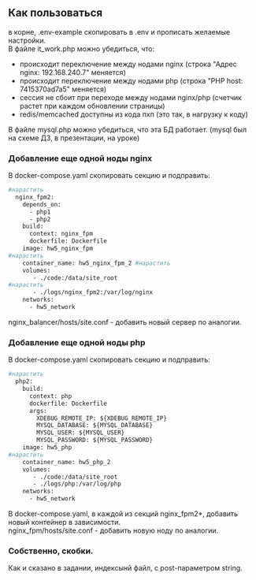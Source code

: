 ## Как пользоваться
в корне, .env-example скопировать в .env и прописать желаемые настройки.  
В файле it_work.php можно убедиться, что:
  - происходит переключение между нодами nginx (строка "Адрес nginx: 192.168.240.7" меняется)
  - происходит переключение между нодами php (строка "PHP host: 7415370ad7a5" меняется)
  - сессия не сбоит при переходе между нодами nginx/php (счетчик растет при каждом обновлении страницы)
  - redis/memcached доступны из кода пхп (это так, в нагрузку к коду)

В файле mysql.php можно убедиться, что эта БД работает. (mysql был на схеме ДЗ, в презентации, на уроке) 

### Добавление еще одной ноды nginx
В docker-compose.yaml скопировать секцию и подправить:
```dockerfile
#нарастить
  nginx_fpm2: 
    depends_on:
      - php1
      - php2
    build:
      context: nginx_fpm
      dockerfile: Dockerfile
    image: hw5_nginx_fpm
#нарастить
    container_name: hw5_nginx_fpm_2 #нарастить
    volumes:
       - ./code:/data/site_root
#нарастить
       - ./logs/nginx_fpm2:/var/log/nginx
    networks:
      - hw5_network
```
nginx_balancer/hosts/site.conf - добавить новый сервер по аналогии.

### Добавление еще одной ноды php
В docker-compose.yaml скопировать секцию и подправить:
```dockerfile
#нарастить
  php2:
    build:
      context: php
      dockerfile: Dockerfile
      args:
        XDEBUG_REMOTE_IP: ${XDEBUG_REMOTE_IP}
        MYSQL_DATABASE: ${MYSQL_DATABASE}
        MYSQL_USER: ${MYSQL_USER}
        MYSQL_PASSWORD: ${MYSQL_PASSWORD}
    image: hw5_php
#нарастить
    container_name: hw5_php_2
    volumes:
       - ./code:/data/site_root
       - ./logs/php:/var/log/php
    networks:
      - hw5_network
```
В docker-compose.yaml, в каждой из секций nginx_fpm2*, добавить новый контейнер в зависимости.  
nginx_fpm/hosts/site.conf - добавить новую ноду по аналогии. 

### Собственно, скобки.
Как и сказано в задании, индексынй файл, с post-параметром string.
